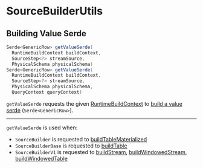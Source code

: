 # SourceBuilderUtils

## <span id="getValueSerde"> Building Value Serde

```java
Serde<GenericRow> getValueSerde(
  RuntimeBuildContext buildContext,
  SourceStep<?> streamSource,
  PhysicalSchema physicalSchema)
Serde<GenericRow> getValueSerde(
  RuntimeBuildContext buildContext,
  SourceStep<?> streamSource,
  PhysicalSchema physicalSchema,
  QueryContext queryContext)
```

`getValueSerde` requests the given [RuntimeBuildContext](RuntimeBuildContext.md) to [build a value serde](RuntimeBuildContext.md#buildValueSerde) (`Serde<GenericRow>`).

---

`getValueSerde` is used when:

* `SourceBuilder` is requested to [buildTableMaterialized](SourceBuilder.md#buildTableMaterialized)
* `SourceBuilderBase` is requested to [buildTable](SourceBuilderBase.md#buildTable)
* `SourceBuilderV1` is requested to [buildStream](SourceBuilderV1.md#buildStream), [buildWindowedStream](SourceBuilderV1.md#buildWindowedStream), [buildWindowedTable](SourceBuilderV1.md#buildWindowedTable)
